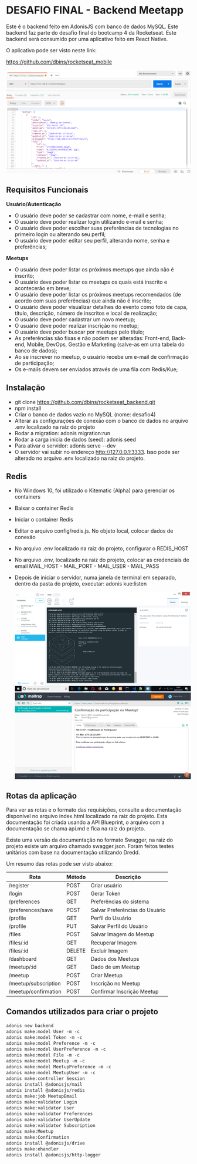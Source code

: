 # DESAFIO FINAL - Backend Meetapp

Este é o backend feito em AdonisJS com banco de dados MySQL. Este backend faz parte do desafio final do bootcamp 4 da Rocketseat. Este backend será consumido por uma aplicativo feito em React Native.

O aplicativo pode ser visto neste link:

https://github.com/dbins/rocketseat_mobile

![Backend](imagens/backend.png)

## Requisitos Funcionais

**Usuário/Autenticação**

- O usuário deve poder se cadastrar com nome, e-mail e senha;
- O usuário deve poder realizar login utilizando e-mail e senha;
- O usuário deve poder escolher suas preferências de tecnologias no primeiro login ou alterando seu perfil;
- O usuário deve poder editar seu perfil, alterando nome, senha e preferências;

**Meetups**

- O usuário deve poder listar os próximos meetups que ainda não é inscrito;
- O usuário deve poder listar os meetups os quais está inscrito e acontecerão em breve;
- O usuário deve poder listar os próximos meetups recomendados (de acordo com suas preferências) que ainda não é inscrito;
- O usuário deve poder visualizar detalhes do evento como foto de capa, título, descrição, número de inscritos e local de realização;
- O usuário deve poder cadastrar um novo meetup;
- O usuário deve poder realizar inscrição no meetup;
- O usuário deve poder buscar por meetups pelo título;
- As preferências são fixas e não podem ser alteradas: Front-end, Back-end, Mobile, DevOps, Gestão e Marketing (salve-as em uma tabela do banco de dados);
- Ao se inscrever no meetup, o usuário recebe um e-mail de confirmação de participação;
- Os e-mails devem ser enviados através de uma fila com Redis/Kue;

## Instalação

- git clone https://github.com/dbins/rocketseat_backend.git
- npm install
- Criar o banco de dados vazio no MySQL (nome: desafio4)
- Alterar as configurações de conexão com o banco de dados no arquivo .env localizado na raiz do projeto
- Rodar a migration: adonis migration:run
- Rodar a carga inicia de dados (seed): adonis seed
- Para ativar o servidor: adonis serve --dev
- O servidor vai subir no endereço http://127.0.0.1:3333. Isso pode ser alterado no arquivo .env localizado na raiz do projeto.

## Redis

- No Windows 10, foi utilizado o Kitematic (Alpha) para gerenciar os containers
- Baixar o container Redis
- Iniciar o container Redis
- Editar o arquivo config/redis.js. No objeto local, colocar dados de conexão
- No arquivo .env localizado na raiz do projeto, configurar o REDIS_HOST
- No arquivo .env, localizado na raiz do projeto, colocar as credenciais de email MAIL_HOST - MAIL_PORT - MAIL_USER - MAIL_PASS
- Depois de iniciar o servidor, numa janela de terminal em separado, dentro da pasta do projeto, executar:
  adonis kue:listen

  ![Redis](imagens/redis.png)
  ![Mailtrap.io](imagens/redis2.png)

## Rotas da aplicação

Para ver as rotas e o formato das requisições, consulte a documentação disponível no arquivo index.html localizado na raiz do projeto. Esta documentação foi criada usando a API Blueprint, o arquivo com a documentação se chama api.md e fica na raiz do projeto.

Existe uma versão da documentação no formato Swagger, na raiz do projeto existe um arquivo chamado swagger.json. Foram feitos testes unitários com base na documentação utilizando Dredd.

Um resumo das rotas pode ser visto abaixo:

| Rota                 | Método | Descrição                      |
| -------------------- | ------ | ------------------------------ |
| /register            | POST   | Criar usuário                  |
| /login               | POST   | Gerar Token                    |
| /preferences         | GET    | Preferências do sistema        |
| /preferences/save    | POST   | Salvar Preferências do Usuário |
| /profile             | GET    | Perfil do Usuário              |
| /profile             | PUT    | Salvar Perfil do Usuário       |
| /files               | POST   | Salvar Imagem do Meetup        |
| /files/:id           | GET    | Recuperar Imagem               |
| /files/:id           | DELETE | Excluir Imagem                 |
| /dashboard           | GET    | Dados dos Meetups              |
| /meetup/:id          | GET    | Dado de um Meetup              |
| /meetup              | POST   | Criar Meetup                   |
| /meetup/subscription | POST   | Inscrição no Meetup            |
| /meetup/confirmation | POST   | Confirmar Inscrição Meetup     |


## Comandos utilizados para criar o projeto

```
adonis new backend
adonis make:model User -m -c
adonis make:model Token -m -c
adonis make:model Preference -m -c
adonis make:model UserPreference -m -c
adonis make:model File -m -c
adonis make:model Meetup -m -c
adonis make:model MeetupPreference -m -c
adonis make:model MeetupUser -m -c
adonis make:controller Session
adonis install @adonisjs/mail
adonis install @adonisjs/redis
adonis make:job MeetupEmail
adonis make:validator Login
adonis make:validator User
adonis make:validator Preferences
adonis make:validator UserUpdate
adonis make:validator Subscription
adonis make:Meetup
adonis make:Confirmation
adonis install @adonisjs/drive
adonis make:ehandler
adonis install @adonisjs/http-logger
```
